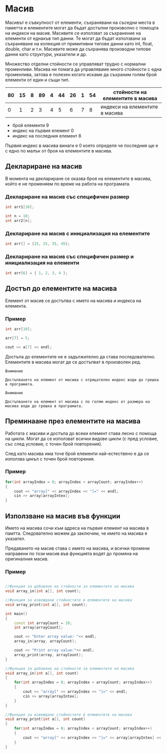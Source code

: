 # Масив

Масивът е съвкупност от елементи, съхранявани на съседни места в паметта и елементите могат да бъдат достъпни произволно с помощта на индекси на масив. Масивите се използват за съхранение на елементи от еднакъв тип данни. Те могат да бъдат използвани за съхраняване на колекция от примитивни типове данни като int, float, double, char и т.н. Масивите може да съхранява производни типове данни като структури, указатели и др.

Множество отделни стойности се управляват трудно с нормални променливи. Масива ни помага да управляваме много стойности с една променлива, затова е полезен когато искаме да съхраним голям брой елементи от един и същи тип.

80|15|8|89|4|44|26|1|54| стойности на елементите в масива
|--|--|--|--|--|--|--|--|--|--|
0|1|2|3|4|5|6|7|8|индекси на елементите в масива    

- брой елементи 9
- индекс на първия елемент 0
- индекс на последния елемент 8

Първия индекс в масива винаги е 0 което определя че последния ще е с едно по малък от броя на елементите в масива.

## Деклариране на масив

В момента на деклариране се оказва броя на елементите в масива, който е не променяем по време на работа на програмата.

### Деклариране на масив със специфичен размер

```c++
int arr1[10];

int n = 10;
int arr2[n];
```

### Деклариране на масив с инициализация на елементите

```c++
int arr[] = {15, 25, 35, 45};
```

### Деклариране на масив със специфичен размер и инициализация на елементи

```c++
int arr[6] = { 1, 2, 3, 4 };
```

## Достъп до елементите на масива

Елемент от масив се достъпва с името на масива и индекса на елемента.

### Пример

```c++
int arr[10];

arr[7] = 5;

cout << a[7] << endl;
```

Достъпа до елементите не е задължително да става последователно. Елементите в масива могат де се достъпват в произволен ред.

```
Внимание

Достъпването на елемент от масива с отрицателен индекс води до грешка в програмата.

```

```
Внимание

Достъпването на елемент от масива с по голям индекс от размера на масива води до грешка в програмата.

```

## Преминаане през елементите на масива

Работата с масиви и достъпа до всеки елемент става лесно с помоща на цикли. Могат да се използват всички видове цикли (с пред условие, със след условие, с точен брой повторения). 

След като масива има точе брой елементи най-естествено е да се използва цикъл с точен брой повторения.

### Пример

```c++
for(int arrayIndex = 0; arrayIndex < arrayCount; arrayIndex++)
{
    cout << "array[" << arrayIndex << "]=" << endl;
    cin >> array[arrayIntex];
}
```

## Използване на масив във функции

Името на масива сочи към адреса на първия елемент на масива в памтта. Следователно можем да заключим, че името на масива е указател.

Предаването на масив става с името на масива, и всички промени направени по този масив във функцията водят до промяна на оригиналния масив.

### Пример

```c++

//Функция за добавяне на стойности за елементите на масива
void array_in(int a[], int count);

//Функция за извеждане стойностите в елементитв на масива
void array_print(int a[], int count);

int main()
{
    const int arrayCount = 10;
    int array[arrayCount];

    cout << "Enter array value: "<< endl;
    array_in(array, arrayCount);

    cout << "Print array value:"<< endl;
    array_print(array, arrayCount);
}

//Функция за добавяне на стойности за елементите на масива
void array_in(int a[], int count)
{
    for(int arrayIndex = 0; arrayIndex < arrayCount; arrayIndex++)
    {
        cout << "array[" << arrayIndex << "]=" << endl;
        cin >> array[arrayIntex];
    }
}

//Функция за извеждане стойностите в елементитв на масива
void array_print(int a[], int count)
{
    for(int arrayIndex = 0; arrayIndex < arrayCount; arrayIndex++)
    {
        cout << "array[" << arrayIndex << "]=" << array[arrayIntex] << endl;
    }
}
```

